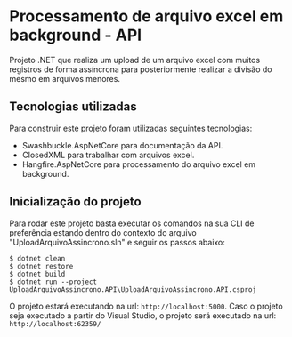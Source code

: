 # Processamento de arquivo excel em background - API
Projeto .NET que realiza um upload de um arquivo excel com muitos registros de forma assíncrona para posteriormente realizar a divisão do mesmo em arquivos menores.

## Tecnologias utilizadas

Para construir este projeto foram utilizadas seguintes tecnologias:

* Swashbuckle.AspNetCore para documentação da API.
* ClosedXML para trabalhar com arquivos excel.
* Hangfire.AspNetCore para processamento do arquivo excel em background.

## Inicialização do projeto
Para rodar este projeto basta executar os comandos na sua CLI de preferência estando dentro do contexto do arquivo "UploadArquivoAssincrono.sln" e seguir os passos abaixo:

```
$ dotnet clean
$ dotnet restore 
$ dotnet build 
$ dotnet run --project UploadArquivoAssincrono.API\UploadArquivoAssincrono.API.csproj
```

O projeto estará executando na url: ```http://localhost:5000```. Caso o projeto seja executado a partir do Visual Studio, o projeto será executado na url: ```http://localhost:62359/```
